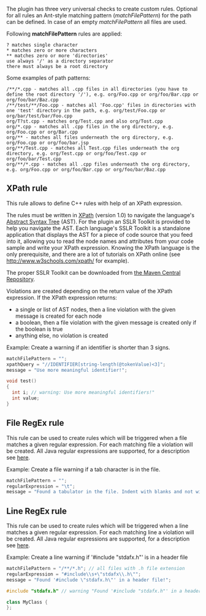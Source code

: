 The plugin has three very universal checks to create custom rules. Optional for all rules an Ant-style matching pattern (*matchFilePattern*) for the path can be defined. In case of an empty *matchFilePattern* all files are used.

Following **matchFilePattern** rules are applied:
```
? matches single character
* matches zero or more characters
** matches zero or more 'directories'
use always '/' as a directory separator
there must always be a root directory
```

Some examples of path patterns:
```
/**/*.cpp - matches all .cpp files in all directories (you have to define the root directory '/'), e.g. org/Foo.cpp or org/foo/Bar.cpp or org/foo/bar/Baz.cpp
/**/test/**/Foo.cpp - matches all 'Foo.cpp' files in directories with one 'test' directory in the path, e.g. org/test/Foo.cpp or org/bar/test/bar/Foo.cpp
org/T?st.cpp - matches org/Test.cpp and also org/Tost.cpp
org/*.cpp - matches all .cpp files in the org directory, e.g. org/Foo.cpp or org/Bar.cpp
org/** - matches all files underneath the org directory, e.g. org/Foo.cpp or org/foo/bar.jsp
org/**/Test.cpp - matches all Test.cpp files underneath the org directory, e.g. org/Test.cpp or org/foo/Test.cpp or org/foo/bar/Test.cpp
org/**/*.cpp - matches all .cpp files underneath the org directory, e.g. org/Foo.cpp or org/foo/Bar.cpp or org/foo/bar/Baz.cpp
```

## XPath rule
This rule allows to define C++ rules with help of an XPath expression.

The rules must be written in [XPath](http://en.wikipedia.org/wiki/XPath) (version 1.0) to navigate the language's [Abstract Syntax Tree](http://en.wikipedia.org/wiki/Abstract_syntax_tree) (AST). For the plugin an SSLR Toolkit is provided to help you navigate the AST. Each language's SSLR Toolkit is a standalone application that displays the AST for a piece of code source that you feed into it, allowing you to read the node names and attributes from your code sample and write your XPath expression. Knowing the XPath language is the only prerequisite, and there are a lot of tutorials on XPath online (see http://www.w3schools.com/xpath/ for example).

The proper SSLR Toolkit can be downloaded from [the Maven Central Repository](http://search.maven.org/#search%7Cga%7C1%7Ca%3A%22sslr-cxx-toolkit%22).

Violations are created depending on the return value of the XPath expression. If the XPath expression returns:
* a single or list of AST nodes, then a line violation with the given message is created for each node
* a boolean, then a file violation with the given message is created only if the boolean is true
* anything else, no violation is created

Example: Create a warning if an identifier is shorter than 3 signs.

```Java
matchFilePattern = "";
xpathQuery = "//IDENTIFIER[string-length(@tokenValue)<3]";
message = "Use more meaningful identifier!";
```

```C++
void test()
{
  int i; // warning: Use more meaningful identifiers!"
  int value;
}
```

## File RegEx rule
This rule can be used to create rules which will be triggered when a file matches a given regular expression.
For each matching file a violation will be created. All Java regular expressions are supported, for a description see [here](http://docs.oracle.com/javase/7/docs/api/java/util/regex/Pattern.html).

Example: Create a file warning if a tab character is in the file.

```Java
matchFilePattern = "";
regularExpression = "\t";
message = "Found a tabulator in the file. Indent with blanks and not with tabulators!";
```

## Line RegEx rule
This rule can be used to create rules which will be triggered when a line matches a given regular expression.
For each matching line a violation will be created. All Java regular expressions are supported, for a description see [here](http://docs.oracle.com/javase/7/docs/api/java/util/regex/Pattern.html).

Example: Create a line warning if '#include "stdafx.h"' is in a header file

```Java
matchFilePattern = "/**/*.h"; // all files with .h file extension
regularExpression = "#include\\s+\"stdafx\\.h\"";
message = "Found '#include \"stdafx.h\"' in a header file!";
```

```C++
#include "stdafx.h" // warning "Found '#include "stdafx.h"' in a header file!"

class MyClass {
};
```
